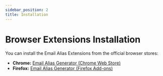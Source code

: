 ```yaml
---
sidebar_position: 2
title: Installation
---
```


# Browser Extensions Installation

You can install the Email Alias Extensions from the official browser stores:

-   **Chrome:** [Email Alias Generator (Chrome Web Store)](https://chromewebstore.google.com/detail/email-alias-generator/ghhkompkfhenihpidldalcocbfplkdgm)
-   **Firefox:** [Email Alias Generator (Firefox Add-ons)](https://addons.mozilla.org/en-US/firefox/addon/email-alias-generator-hmac/)
